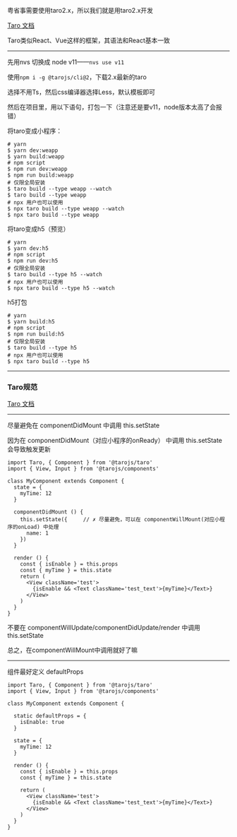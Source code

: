 粤省事需要使用taro2.x，所以我们就是用taro2.x开发

[Taro 文档](https://taro-docs.jd.com/docs/2.x/)

Taro类似React、Vue这样的框架，其语法和React基本一致

---

先用nvs 切换成 node v11——`nvs use v11`

使用`npm i -g @tarojs/cli@2`，下载2.x最新的taro

选择不用Ts，然后css编译器选择Less，默认模板即可

然后在项目里，用以下语句，打包一下（注意还是要v11，node版本太高了会报错）

将taro变成小程序：

```
# yarn
$ yarn dev:weapp
$ yarn build:weapp
# npm script
$ npm run dev:weapp
$ npm run build:weapp
# 仅限全局安装
$ taro build --type weapp --watch
$ taro build --type weapp
# npx 用户也可以使用
$ npx taro build --type weapp --watch
$ npx taro build --type weapp
```

将taro变成h5（预览）

```
# yarn
$ yarn dev:h5
# npm script
$ npm run dev:h5
# 仅限全局安装
$ taro build --type h5 --watch
# npx 用户也可以使用
$ npx taro build --type h5 --watch
```

h5打包

```
# yarn
$ yarn build:h5
# npm script
$ npm run build:h5
# 仅限全局安装
$ taro build --type h5
# npx 用户也可以使用
$ npx taro build --type h5
```

---

### Taro规范

[Taro 文档](https://taro-docs.jd.com/docs/2.x/spec-for-taro)

---

尽量避免在 componentDidMount 中调用 this.setState

因为在 componentDidMount（对应小程序的onReady） 中调用 this.setState 会导致触发更新

```
import Taro, { Component } from '@tarojs/taro'
import { View, Input } from '@tarojs/components'

class MyComponent extends Component {
  state = {
    myTime: 12
  }
  
  componentDidMount () {
    this.setState({     // ✗ 尽量避免，可以在 componentWillMount(对应小程序的onLoad) 中处理
      name: 1
    })
  }
  
  render () {
    const { isEnable } = this.props
    const { myTime } = this.state
    return (
      <View className='test'>
        {isEnable && <Text className='test_text'>{myTime}</Text>}
      </View>
    )
  }
}
```

不要在 componentWillUpdate/componentDidUpdate/render 中调用 this.setState

总之，在componentWillMount中调用就好了嘛

---

组件最好定义 defaultProps

```
import Taro, { Component } from '@tarojs/taro'
import { View, Input } from '@tarojs/components'

class MyComponent extends Component {

  static defaultProps = {
    isEnable: true
  }
  
  state = {
    myTime: 12
  }
  
  render () {
    const { isEnable } = this.props
    const { myTime } = this.state

    return (
      <View className='test'>
        {isEnable && <Text className='test_text'>{myTime}</Text>}
      </View>
    )
  }
}
```